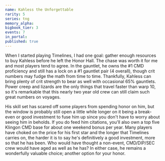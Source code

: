```yaml
---
name: Kahless the Unforgettable
rarity: 5
series: tng
memory_alpha:
bigbook_tier: 3
events: 7
in_portal:
published: true
---
```


When I started playing Timelines, I had one goal: gather enough resources to buy Kahless before he left the Honor Hall. The chase was worth it for me and most players tend to agree. In the gauntlet, he owns the #1 CMD proficiency and still has a lock on a #1 gauntlet pair (4 overall), though crit numbers may fudge the math from time to time. Thankfully, Kahless can bring plenty of crit strength to bear as well with occasional 65% gauntlets. Power creep and lizards are the only things that travel faster than warp 10, so it's remarkable that this nearly two year old crew can still claim such great numbers on voyages.

His skill set has scared off some players from spending honor on him, but the window is probably still open a little while longer on it being a break-even or good investment to fuse him up since you don't have to worry about seeing him in beholds. If you do feed him citations, you'll also own a top five Klingon CMD base for about one weekend bonus per year. Many players have choked on the price for his first star and the longer that Timelines carries on, the harder it is to say he's definitively a good investment, more so that he has been. Who would have thought a non-event, CMD/DIP/SEC crew would have aged as well as he has? In either case, he remains a wonderfully valuable choice; another option for your honor.
